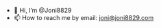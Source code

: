 - 👋 Hi, I’m @Joni8829
- 📫 How to reach me by email: joni@joni8829.com

<!---
Joni8829/Joni8829 is a ✨ special ✨ repository because its `README.md` (this file) appears on your GitHub profile.
You can click the Preview link to take a look at your changes.
--->
